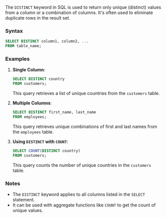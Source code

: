 The `DISTINCT` keyword in SQL is used to return only unique (distinct) values from a column or a combination of columns. It's often used to eliminate duplicate rows in the result set.

### Syntax
```sql
SELECT DISTINCT column1, column2, ...
FROM table_name;
```

### Examples

1. **Single Column**:
   ```sql
   SELECT DISTINCT country
   FROM customers;
   ```
   This query retrieves a list of unique countries from the `customers` table.

2. **Multiple Columns**:
   ```sql
   SELECT DISTINCT first_name, last_name
   FROM employees;
   ```
   This query retrieves unique combinations of first and last names from the `employees` table.

3. **Using `DISTINCT` with `COUNT`**:
   ```sql
   SELECT COUNT(DISTINCT country)
   FROM customers;
   ```
   This query counts the number of unique countries in the `customers` table.

### Notes
- The `DISTINCT` keyword applies to all columns listed in the `SELECT` statement.
- It can be used with aggregate functions like `COUNT` to get the count of unique values.

